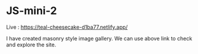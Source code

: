 # JS-mini-2
Live : https://teal-cheesecake-d1ba77.netlify.app/

I have created masonry style image gallery. We can use above link to check and explore the site.
